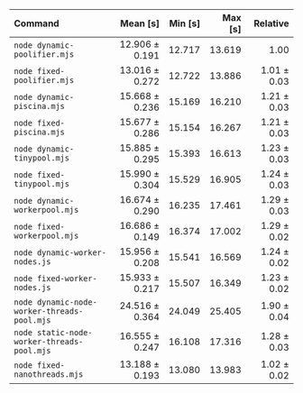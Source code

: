 | Command                                     |       Mean [s] | Min [s] | Max [s] |    Relative |
| :------------------------------------------ | -------------: | ------: | ------: | ----------: |
| `node dynamic-poolifier.mjs`                | 12.906 ± 0.191 |  12.717 |  13.619 |        1.00 |
| `node fixed-poolifier.mjs`                  | 13.016 ± 0.272 |  12.722 |  13.886 | 1.01 ± 0.03 |
| `node dynamic-piscina.mjs`                  | 15.668 ± 0.236 |  15.169 |  16.210 | 1.21 ± 0.03 |
| `node fixed-piscina.mjs`                    | 15.677 ± 0.286 |  15.154 |  16.267 | 1.21 ± 0.03 |
| `node dynamic-tinypool.mjs`                 | 15.885 ± 0.295 |  15.393 |  16.613 | 1.23 ± 0.03 |
| `node fixed-tinypool.mjs`                   | 15.990 ± 0.304 |  15.529 |  16.905 | 1.24 ± 0.03 |
| `node dynamic-workerpool.mjs`               | 16.674 ± 0.290 |  16.235 |  17.461 | 1.29 ± 0.03 |
| `node fixed-workerpool.mjs`                 | 16.686 ± 0.149 |  16.374 |  17.002 | 1.29 ± 0.02 |
| `node dynamic-worker-nodes.js`              | 15.956 ± 0.208 |  15.541 |  16.569 | 1.24 ± 0.02 |
| `node fixed-worker-nodes.js`                | 15.933 ± 0.217 |  15.507 |  16.349 | 1.23 ± 0.02 |
| `node dynamic-node-worker-threads-pool.mjs` | 24.516 ± 0.364 |  24.049 |  25.405 | 1.90 ± 0.04 |
| `node static-node-worker-threads-pool.mjs`  | 16.555 ± 0.247 |  16.108 |  17.316 | 1.28 ± 0.03 |
| `node fixed-nanothreads.mjs`                | 13.188 ± 0.193 |  13.080 |  13.983 | 1.02 ± 0.02 |
